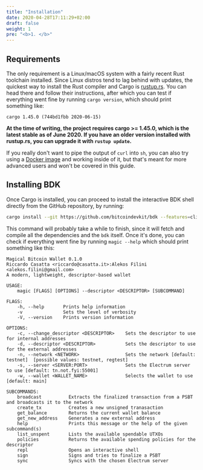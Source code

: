 ```yaml
---
title: "Installation"
date: 2020-04-28T17:11:29+02:00
draft: false
weight: 1
pre: "<b>1. </b>"
---
```


## Requirements

The only requirement is a Linux/macOS system with a fairly recent Rust toolchain installed. Since Linux distros tend to lag behind with updates, the quickest way to install the Rust compiler and Cargo is
[rustup.rs](https://rustup.rs/). You can head there and follow their instructions, after which you can test if everything went fine by running `cargo version`, which should print something like:

```
cargo 1.45.0 (744bd1fbb 2020-06-15)
```

**At the time of writing, the project requires cargo >= 1.45.0, which is the latest stable as of June 2020. If you have an older version installed with rustup.rs, you can upgrade it with `rustup update`.**

If you really don't want to pipe the output of `curl` into `sh`, you can also try using a [Docker image](https://hub.docker.com/_/rust) and working inside of it, but that's meant for more advanced
users and won't be covered in this guide.

## Installing BDK

Once Cargo is installed, you can proceed to install the interactive BDK shell directly from the GitHub repository, by running:

```bash
cargo install --git https://github.com/bitcoindevkit/bdk --features=cli-utils --example magic
```

This command will probably take a while to finish, since it will fetch and compile all the dependencies and the `bdk` itself. Once it's done, you can check if everything went fine
by running `magic --help` which should print something like this:

```text
Magical Bitcoin Wallet 0.1.0
Riccardo Casatta <riccardo@casatta.it>:Alekos Filini <alekos.filini@gmail.com>
A modern, lightweight, descriptor-based wallet

USAGE:
    magic [FLAGS] [OPTIONS] --descriptor <DESCRIPTOR> [SUBCOMMAND]

FLAGS:
    -h, --help       Prints help information
    -v               Sets the level of verbosity
    -V, --version    Prints version information

OPTIONS:
    -c, --change_descriptor <DESCRIPTOR>    Sets the descriptor to use for internal addresses
    -d, --descriptor <DESCRIPTOR>           Sets the descriptor to use for the external addresses
    -n, --network <NETWORK>                 Sets the network [default: testnet]  [possible values: testnet, regtest]
    -s, --server <SERVER:PORT>              Sets the Electrum server to use [default: tn.not.fyi:55001]
    -w, --wallet <WALLET_NAME>              Selects the wallet to use [default: main]

SUBCOMMANDS:
    broadcast          Extracts the finalized transaction from a PSBT and broadcasts it to the network
    create_tx          Creates a new unsigned tranasaction
    get_balance        Returns the current wallet balance
    get_new_address    Generates a new external address
    help               Prints this message or the help of the given subcommand(s)
    list_unspent       Lists the available spendable UTXOs
    policies           Returns the available spending policies for the descriptor
    repl               Opens an interactive shell
    sign               Signs and tries to finalize a PSBT
    sync               Syncs with the chosen Electrum server
```
